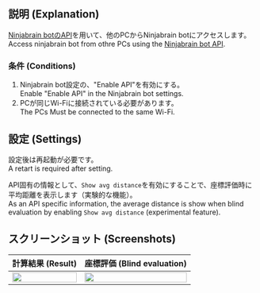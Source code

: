 ## 説明 (Explanation)
[Ninjabrain botのAPI](https://github.com/Ninjabrain1/Ninjabrain-Bot/wiki/API)を用いて、他のPCからNinjabrain botにアクセスします。  
Access ninjabrain bot from othre PCs using the [Ninjabrain bot API](https://github.com/Ninjabrain1/Ninjabrain-Bot/wiki/API).

### 条件 (Conditions)
1. Ninjabrain bot設定の、"Enable API"を有効にする。  
Enable "Enable API" in the Ninjabrain bot settings.
2. PCが同じWi-Fiに接続されている必要があります。  
The PCs Must be connected to the same Wi-Fi.

## 設定 (Settings)
設定後は再起動が必要です。  
A retart is required after setting.

API固有の情報として、`Show avg distance`を有効にすることで、座標評価時に平均距離を表示します（実験的な機能）。  
As an API specific information, the average distance is show when blind evaluation by enabling `Show avg distance` (experimental feature).

## スクリーンショット (Screenshots)
| 計算結果 (Result) | 座標評価 (Blind evaluation) |
----|---- 
| <img src="https://github.com/user-attachments/assets/6552e10f-3f52-4074-bd54-63eed32c1323" width="100%" /> | <img src="https://github.com/user-attachments/assets/be6a57c6-8233-4408-8f41-e3c1ea4eec72" width="100%" />  |
